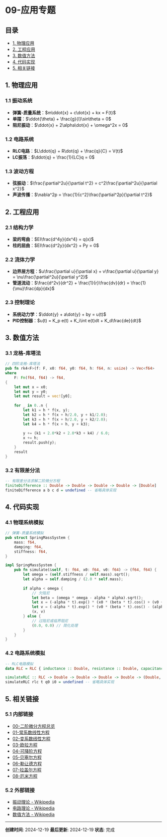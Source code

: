 # 09-应用专题

## 目录

- [1. 物理应用](#1-物理应用)
- [2. 工程应用](#2-工程应用)
- [3. 数值方法](#3-数值方法)
- [4. 代码实现](#4-代码实现)
- [5. 相关链接](#5-相关链接)

## 1. 物理应用

### 1.1 振动系统

- **弹簧-质量系统**：$m\ddot{x} + c\dot{x} + kx = F(t)$
- **单摆**：$\ddot{\theta} + \frac{g}{l}\sin\theta = 0$
- **阻尼振动**：$\ddot{x} + 2\alpha\dot{x} + \omega^2x = 0$

### 1.2 电路系统

- **RLC电路**：$L\ddot{q} + R\dot{q} + \frac{q}{C} = V(t)$
- **LC振荡**：$\ddot{q} + \frac{1}{LC}q = 0$

### 1.3 波动方程

- **弦振动**：$\frac{\partial^2u}{\partial t^2} = c^2\frac{\partial^2u}{\partial x^2}$
- **声波传播**：$\nabla^2p = \frac{1}{c^2}\frac{\partial^2p}{\partial t^2}$

## 2. 工程应用

### 2.1 结构力学

- **梁的弯曲**：$EI\frac{d^4y}{dx^4} = q(x)$
- **柱的屈曲**：$EI\frac{d^2y}{dx^2} + Py = 0$

### 2.2 流体力学

- **边界层方程**：$u\frac{\partial u}{\partial x} + v\frac{\partial u}{\partial y} = \nu\frac{\partial^2u}{\partial y^2}$
- **管道流动**：$\frac{d^2v}{dr^2} + \frac{1}{r}\frac{dv}{dr} = \frac{1}{\mu}\frac{dp}{dx}$

### 2.3 控制理论

- **系统动力学**：$\ddot{y} + a\dot{y} + by = u(t)$
- **PID控制器**：$u(t) = K_p e(t) + K_i\int e(t)dt + K_d\frac{de}{dt}$

## 3. 数值方法

### 3.1 龙格-库塔法

```rust
// 四阶龙格-库塔法
pub fn rk4<F>(f: F, x0: f64, y0: f64, h: f64, n: usize) -> Vec<f64>
where
    F: Fn(f64, f64) -> f64,
{
    let mut x = x0;
    let mut y = y0;
    let mut result = vec![y0];
    
    for _ in 0..n {
        let k1 = h * f(x, y);
        let k2 = h * f(x + h/2.0, y + k1/2.0);
        let k3 = h * f(x + h/2.0, y + k2/2.0);
        let k4 = h * f(x + h, y + k3);
        
        y += (k1 + 2.0*k2 + 2.0*k3 + k4) / 6.0;
        x += h;
        result.push(y);
    }
    result
}
```

### 3.2 有限差分法

```haskell
-- 有限差分法求解二阶微分方程
finiteDifference :: Double -> Double -> Double -> Double -> [Double]
finiteDifference a b c d = undefined -- 省略具体实现
```

## 4. 代码实现

### 4.1 物理系统模拟

```rust
// 弹簧-质量系统模拟
pub struct SpringMassSystem {
    mass: f64,
    damping: f64,
    stiffness: f64,
}

impl SpringMassSystem {
    pub fn simulate(&self, t: f64, x0: f64, v0: f64) -> (f64, f64) {
        let omega = (self.stiffness / self.mass).sqrt();
        let alpha = self.damping / (2.0 * self.mass);
        
        if alpha < omega {
            // 欠阻尼
            let beta = (omega * omega - alpha * alpha).sqrt();
            let x = (-alpha * t).exp() * (x0 * (beta * t).cos() + (v0 + alpha * x0) / beta * (beta * t).sin());
            let v = (-alpha * t).exp() * (v0 * (beta * t).cos() - (alpha * v0 + omega * omega * x0) / beta * (beta * t).sin());
            (x, v)
        } else {
            // 过阻尼或临界阻尼
            (0.0, 0.0) // 简化处理
        }
    }
}
```

### 4.2 电路系统模拟

```haskell
-- RLC电路模拟
data RLC = RLC { inductance :: Double, resistance :: Double, capacitance :: Double }

simulateRLC :: RLC -> Double -> Double -> Double -> Double -> (Double, Double)
simulateRLC rlc t q0 i0 = undefined -- 省略具体实现
```

## 5. 相关链接

### 5.1 内部链接

- [00-二阶微分方程总览](00-二阶微分方程总览.md)
- [01-常系数线性方程](01-常系数线性方程.md)
- [02-变系数线性方程](02-变系数线性方程.md)
- [03-欧拉方程](03-欧拉方程.md)
- [04-可降阶方程](04-可降阶方程.md)
- [05-贝塞尔方程](05-贝塞尔方程.md)
- [06-勒让德方程](06-勒让德方程.md)
- [07-拉盖尔方程](07-拉盖尔方程.md)
- [08-厄米方程](08-厄米方程.md)

### 5.2 外部链接

- [振动理论 - Wikipedia](https://en.wikipedia.org/wiki/Vibration)
- [电路理论 - Wikipedia](https://en.wikipedia.org/wiki/Electrical_network)
- [数值方法 - Wikipedia](https://en.wikipedia.org/wiki/Numerical_methods_for_ordinary_differential_equations)

---

**创建时间**: 2024-12-19
**最后更新**: 2024-12-19
**状态**: 完成 